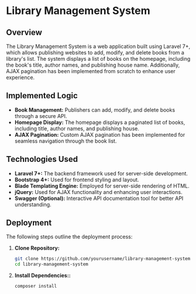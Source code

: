 # Library Management System

## Overview

The Library Management System is a web application built using Laravel 7+, which allows publishing websites to add, modify, and delete books from a library's list. The system displays a list of books on the homepage, including the book's title, author names, and publishing house name. Additionally, AJAX pagination has been implemented from scratch to enhance user experience.

## Implemented Logic

- **Book Management:** Publishers can add, modify, and delete books through a secure API.
- **Homepage Display:** The homepage displays a paginated list of books, including title, author names, and publishing house.
- **AJAX Pagination:** Custom AJAX pagination has been implemented for seamless navigation through the book list.

## Technologies Used

- **Laravel 7+:** The backend framework used for server-side development.
- **Bootstrap 4+:** Used for frontend styling and layout.
- **Blade Templating Engine:** Employed for server-side rendering of HTML.
- **jQuery:** Used for AJAX functionality and enhancing user interactions.
- **Swagger (Optional):** Interactive API documentation tool for better API understanding.

## Deployment

The following steps outline the deployment process:

1. **Clone Repository:**
   ```bash
   git clone https://github.com/yourusername/library-management-system.git
   cd library-management-system
1. **Install Dependencies::**
   ```bash
   composer install


